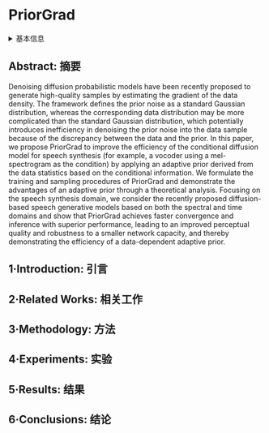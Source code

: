 # PriorGrad

<details>
<summary>基本信息</summary>

- 标题: "PriorGrad: Improving Conditional Denoising Diffusion Models with Data-Dependent Adaptive Prior"
- 作者:
  - 01 Sang-gil Lee,
  - 02 Heeseung Kim,
  - 03 Chaehun Shin,
  - 04 Xu Tan,
  - 05 Chang Liu,
  - 06 Qi Meng,
  - 07 Tao Qin,
  - 08 Wei Chen,
  - 09 Sungroh Yoon,
  - 10 Tie-Yan Liu
- 链接:
  - [ArXiv](https://arxiv.org/abs/2106.06406)
  - [Publication](https://openreview.net/forum?id=_BNiN4IjC5)
  - [Github]
  - [Demo](https://speechresearch.github.io/priorgrad/)
- 文件:
  - [ArXiv](_PDF/2106.06406v2__PriorGrad__Improving_Conditional_Denoising_Diffusion_Models_with_Data-Dependent_Adaptive_Prior.pdf)
  - [Publication](_PDF/2106.06406p0__PriorGrad__ICLR2022Poster.pdf)

</details>

## Abstract: 摘要

Denoising diffusion probabilistic models have been recently proposed to generate high-quality samples by estimating the gradient of the data density.
The framework defines the prior noise as a standard Gaussian distribution, whereas the corresponding data distribution may be more complicated than the standard Gaussian distribution, which potentially introduces inefficiency in denoising the prior noise into the data sample because of the discrepancy between the data and the prior.
In this paper, we propose PriorGrad to improve the efficiency of the conditional diffusion model for speech synthesis (for example, a vocoder using a mel-spectrogram as the condition) by applying an adaptive prior derived from the data statistics based on the conditional information.
We formulate the training and sampling procedures of PriorGrad and demonstrate the advantages of an adaptive prior through a theoretical analysis.
Focusing on the speech synthesis domain, we consider the recently proposed diffusion-based speech generative models based on both the spectral and time domains and show that PriorGrad achieves faster convergence and inference with superior performance, leading to an improved perceptual quality and robustness to a smaller network capacity, and thereby demonstrating the efficiency of a data-dependent adaptive prior.

## 1·Introduction: 引言

## 2·Related Works: 相关工作

## 3·Methodology: 方法

## 4·Experiments: 实验

## 5·Results: 结果

## 6·Conclusions: 结论